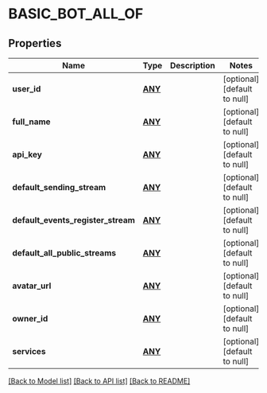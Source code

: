 # BASIC_BOT_ALL_OF

## Properties
Name | Type | Description | Notes
------------ | ------------- | ------------- | -------------
**user_id** | [**ANY**](.md) |  | [optional] [default to null]
**full_name** | [**ANY**](.md) |  | [optional] [default to null]
**api_key** | [**ANY**](.md) |  | [optional] [default to null]
**default_sending_stream** | [**ANY**](.md) |  | [optional] [default to null]
**default_events_register_stream** | [**ANY**](.md) |  | [optional] [default to null]
**default_all_public_streams** | [**ANY**](.md) |  | [optional] [default to null]
**avatar_url** | [**ANY**](.md) |  | [optional] [default to null]
**owner_id** | [**ANY**](.md) |  | [optional] [default to null]
**services** | [**ANY**](.md) |  | [optional] [default to null]

[[Back to Model list]](../README.md#documentation-for-models) [[Back to API list]](../README.md#documentation-for-api-endpoints) [[Back to README]](../README.md)


